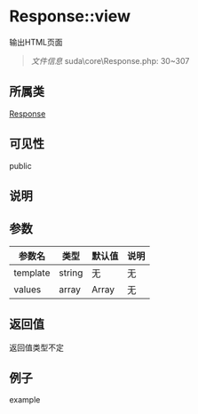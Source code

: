 # Response::view
输出HTML页面
> *文件信息* suda\core\Response.php: 30~307
## 所属类 

[Response](../Response.md)

## 可见性

  public  
## 说明



## 参数

 
| 参数名 | 类型 | 默认值 | 说明 |
|--------|-----|-------|-------|
 | template |  string | 无 | 无 |
 | values |  array | Array | 无 |
## 返回值
返回值类型不定
## 例子

example